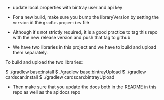 * update local.properties with bintray user and api key

* For a new build, make sure you bump the libraryVersion by setting
  the `version` in the `gradle.properties` file

* Although it's not strictly required, it is a good practice to tag
  this repo with the new release version and push that tag to github

* We have two libraries in this project and we have to build and
  upload them separately.

To build and upload the two libraries:

  $ ./gradlew base:install
  $ ./gradlew base:bintrayUpload
  $ ./gradlew cardscan:install
  $ ./gradlew cardscan:bintrayUpload

* Then make sure that you update the docs both in the README in this
  repo as well as the apidocs repo